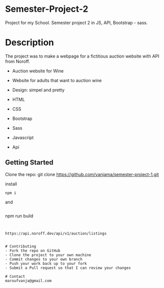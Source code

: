 # Semester-Project-2


Project for my School. Semester project 2 in JS, API, Bootstrap - sass. 

# Description

The project was to make a webpage for a fictitious auction website with API from Noroff. 

- Auction website for Wine
- Website for adults that want to auction wine
- Design: simpel and pretty


- HTML 
- CSS
- Bootstrap
- Sass
- Javascript
- Api
 
 ## Getting Started

Clone the repo:
git clone https://github.com/vanjama/semester-project-1.git 


install 

```
npm i
```

and 

```
```
npm run build
```


https://api.noroff.dev/api/v1/auction/listings


# Contributing
- Fork the repo on GitHub
- Clone the project to your own machine
- Commit changes to your own branch
- Push your work back up to your fork
- Submit a Pull request so that I can review your changes

# Contact
maroufvanja@gmail.com

